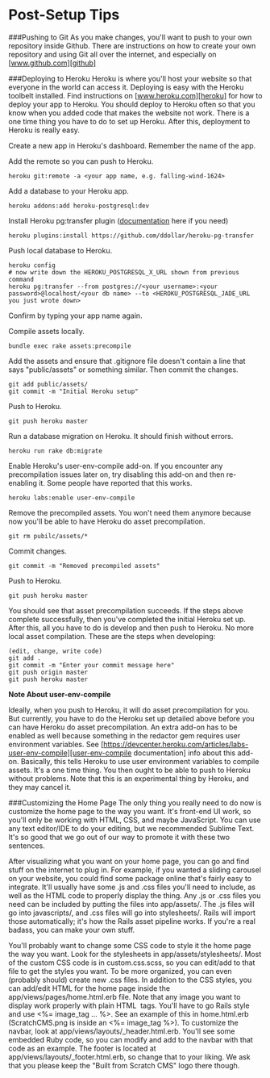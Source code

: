 Post-Setup Tips
===============

###Pushing to Git
As you make changes, you'll want to push to your own repository inside Github. There are instructions on how to create your own repository and using Git all over the internet, and especially on [www.github.com][github]

###Deploying to Heroku
Heroku is where you'll host your website so that everyone in the world can access it. Deploying is easy with the Heroku toolbelt installed. Find instructions on [www.heroku.com][heroku] for how to deploy your app to Heroku. You should deploy to Heroku often so that you know when you added code that makes the website not work. There is a one time thing you have to do to set up Heroku. After this, deployment to Heroku is really easy.

Create a new app in Heroku's dashboard. Remember the name of the app.

Add the remote so you can push to Heroku.

	heroku git:remote -a <your app name, e.g. falling-wind-1624>

Add a database to your Heroku app.

	heroku addons:add heroku-postgresql:dev

Install Heroku pg:transfer plugin ([documentation][pgtransfer] here if you need)

	heroku plugins:install https://github.com/ddollar/heroku-pg-transfer

Push local database to Heroku.

	heroku config
	# now write down the HEROKU_POSTGRESQL_X_URL shown from previous command
	heroku pg:transfer --from postgres://<your username>:<your password>@localhost/<your db name> --to <HEROKU_POSTGRESQL_JADE_URL you just wrote down> 

Confirm by typing your app name again.

Compile assets locally.

	bundle exec rake assets:precompile

Add the assets and ensure that .gitignore file doesn't contain a line that says "public/assets" or something similar. Then commit the changes.

	git add public/assets/
	git commit -m "Initial Heroku setup"

Push to Heroku.

	git push heroku master

Run a database migration on Heroku. It should finish without errors.

	heroku run rake db:migrate

Enable Heroku's user-env-compile add-on. If you encounter any precompilation issues later on, try disabling this add-on and then re-enabling it. Some people have reported that this works.

	heroku labs:enable user-env-compile

Remove the precompiled assets. You won't need them anymore because now you'll be able to have Heroku do asset precompilation.

	git rm pubilc/assets/*

Commit changes.

	git commit -m "Removed precompiled assets"

Push to Heroku.

	git push heroku master

You should see that asset precompilation succeeds. If the steps above complete successfully, then you've completed the initial Heroku set up. After this, all you have to do is develop and then push to Heroku. No more local asset compilation. These are the steps when developing:

	(edit, change, write code)
	git add .
	git commit -m "Enter your commit message here"
	git push origin master
	git push heroku master

**Note About user-env-compile**

Ideally, when you push to Heroku, it will do asset precompilation for you. But currently, you have to do the Heroku set up detailed above before you can have Heroku do asset precompilation. An extra add-on has to be enabled as well because something in the redactor gem requires user environment variables. See [https://devcenter.heroku.com/articles/labs-user-env-compile][user-env-compile documentation] info about this add-on. Basically, this tells Heroku to use user environment variables to compile assets. It's a one time thing. You then ought to be able to push to Heroku without problems. Note that this is an experimental thing by Heroku, and they may cancel it.

###Customizing the Home Page
The only thing you really need to do now is customize the home page to the way you want. It's front-end UI work, so you'll only be working with HTML, CSS, and maybe JavaScript. You can use any text editor/IDE to do your editing, but we recommended Sublime Text. It's so good that we go out of our way to promote it with these two sentences.

After visualizing what you want on your home page, you can go and find stuff on the internet to plug in. For example, if you wanted a sliding carousel on your website, you could find some package online that's fairly easy to integrate. It'll usually have some .js and .css files you'll need to include, as well as the HTML code to properly display the thing. Any .js or .css files you need can be included by putting the files into app/assets/. The .js files will go into javascripts/, and .css files will go into stylesheets/. Rails will import those automatically; it's how the Rails asset pipeline works. If you're a real badass, you can make your own stuff.

You'll probably want to change some CSS code to style it the home page the way you want. Look for the stylesheets in app/assets/stylesheets/. Most of the custom CSS code is in custom.css.scss, so you can edit/add to that file to get the styles you want. To be more organized, you can even (probably should) create new .css files. In addition to the CSS styles, you can add/edit HTML for the home page inside the app/views/pages/home.html.erb file. Note that any image you want to display work properly with plain HTML <img> tags. You'll have to go Rails style and use <%= image_tag ... %>. See an example of this in home.html.erb (ScratchCMS.png is inside an <%= image_tag %>). To customize the navbar, look at app/views/layouts/_header.html.erb. You'll see some embedded Ruby code, so you can modify and add to the navbar with that code as an example. The footer is located at app/views/layouts/_footer.html.erb, so change that to your liking. We ask that you please keep the "Built from Scratch CMS" logo there though.

[github]: http://www.github.com
[heroku]: http://www.heroku.com
[user-env-compile documentation]: https://devcenter.heroku.com/articles/labs-user-env-compile
[pgtransfer]: http://www.higherorderheroku.com/articles/pgtransfer-is-the-new-taps/